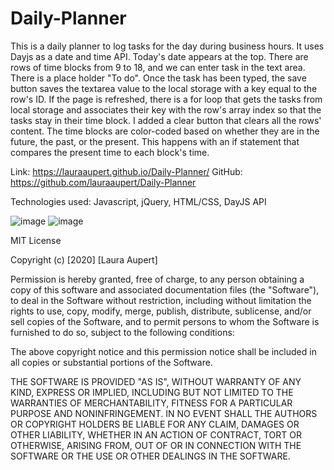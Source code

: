 # Daily-Planner

This is a daily planner to log tasks for the day during business hours. It uses Dayjs as a date and time API.
Today's date appears at the top.
There are rows of time blocks from 9 to 18, and we can enter task in the text area. There is a place holder "To do".
Once the task has been typed, the save button saves the textarea value to the local storage with a key equal to the row's ID.
If the page is refreshed, there is a for loop that gets the tasks from local storage and associates their key with the row's array
index so that the tasks stay in their time block. I added a clear button that clears all the rows' content.
The time blocks are color-coded based on whether they are in the future, the past, or the present. This happens with an if statement
that compares the present time to each block's time.


Link: https://lauraaupert.github.io/Daily-Planner/
GitHub: https://github.com/lauraaupert/Daily-Planner

Technologies used: Javascript, jQuery, HTML/CSS, DayJS API

![image](https://user-images.githubusercontent.com/73617474/104407819-84383780-5530-11eb-9252-88245d0e2299.png)
![image](https://user-images.githubusercontent.com/73617474/104492812-2d6b4600-55a2-11eb-9bfe-3667214cbea0.png)

MIT License

Copyright (c) [2020] [Laura Aupert]

Permission is hereby granted, free of charge, to any person obtaining a copy
of this software and associated documentation files (the "Software"), to deal
in the Software without restriction, including without limitation the rights
to use, copy, modify, merge, publish, distribute, sublicense, and/or sell
copies of the Software, and to permit persons to whom the Software is
furnished to do so, subject to the following conditions:

The above copyright notice and this permission notice shall be included in all
copies or substantial portions of the Software.

THE SOFTWARE IS PROVIDED "AS IS", WITHOUT WARRANTY OF ANY KIND, EXPRESS OR
IMPLIED, INCLUDING BUT NOT LIMITED TO THE WARRANTIES OF MERCHANTABILITY,
FITNESS FOR A PARTICULAR PURPOSE AND NONINFRINGEMENT. IN NO EVENT SHALL THE
AUTHORS OR COPYRIGHT HOLDERS BE LIABLE FOR ANY CLAIM, DAMAGES OR OTHER
LIABILITY, WHETHER IN AN ACTION OF CONTRACT, TORT OR OTHERWISE, ARISING FROM,
OUT OF OR IN CONNECTION WITH THE SOFTWARE OR THE USE OR OTHER DEALINGS IN THE
SOFTWARE.
